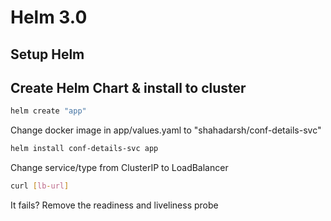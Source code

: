 # Helm 3.0 

## Setup Helm 

## Create Helm Chart & install to cluster

```bash
helm create "app"
```

Change docker image in app/values.yaml to "shahadarsh/conf-details-svc"

```bash
helm install conf-details-svc app 
```

Change service/type from ClusterIP to LoadBalancer

```bash
curl [lb-url]
```

It fails? Remove the readiness and liveliness probe
